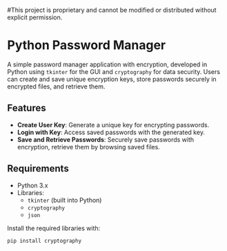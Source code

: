 #This project is proprietary and cannot be modified or distributed without explicit permission.

# Python Password Manager

A simple password manager application with encryption, developed in Python using `tkinter` for the GUI and `cryptography` for data security. Users can create and save unique encryption keys, store passwords securely in encrypted files, and retrieve them.

## Features

- **Create User Key**: Generate a unique key for encrypting passwords.
- **Login with Key**: Access saved passwords with the generated key.
- **Save and Retrieve Passwords**: Securely save passwords with encryption, retrieve them by browsing saved files.

## Requirements

- Python 3.x
- Libraries:
  - `tkinter` (built into Python)
  - `cryptography`
  - `json`

Install the required libraries with:
```bash
pip install cryptography

